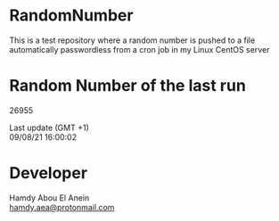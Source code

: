 # RandomNumber    
This is a test repository where a random number is pushed to a file automatically passwordless from a cron job in my Linux CentOS server    
# Random Number of the last run   
26955
      
Last update (GMT +1)    
09/08/21 16:00:02
# Developer    
Hamdy Abou El Anein   
hamdy.aea@protonmail.com
